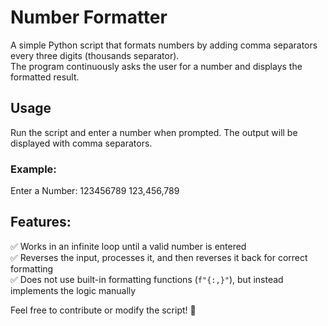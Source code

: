 # Number Formatter
A simple Python script that formats numbers by adding comma separators every three digits (thousands separator).  
The program continuously asks the user for a number and displays the formatted result.  

## Usage
Run the script and enter a number when prompted. The output will be displayed with comma separators.

### Example:
Enter a Number: 123456789
123,456,789

## Features:
✅ Works in an infinite loop until a valid number is entered  
✅ Reverses the input, processes it, and then reverses it back for correct formatting  
✅ Does not use built-in formatting functions (`f"{:,}"`), but instead implements the logic manually  

Feel free to contribute or modify the script! 🚀
